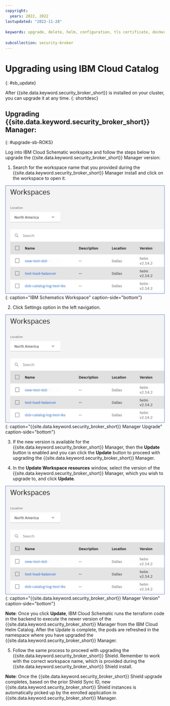 ```yaml
---
copyright:
  years: 2022, 2022
lastupdated: "2022-11-28"

keywords: upgrade, delete, helm, configuration, tls certificate, docker config secret, environment variable, regions, cluster, container, app security, memory encryption, data in use

subcollection: security-broker
---
```


# Upgrading using IBM Cloud Catalog
{: #sb_update}

After {{site.data.keyword.security_broker_short}} is installed on your cluster, you
can upgrade it at any time.
{: shortdesc}

## Upgrading {{site.data.keyword.security_broker_short}} Manager:
{: #upgrade-sb-ROKS}

Log into IBM Cloud Schematic workspace and follow the steps below to upgrade the {{site.data.keyword.security_broker_short}} Manager version:

1.  Search for the workspace name that you provided during the {{site.data.keyword.security_broker_short}} Manager install and click on the workspace to open it.

![IBM Schematics Workspace](../images/schematics_workspace.svg){: caption="IBM Schematics Workspace" caption-side="bottom"}

2.  Click Settings option in the left navigation.

![{{site.data.keyword.security_broker_short}} Manager Upgrade](../images/schematics_workspace.svg){: caption="{{site.data.keyword.security_broker_short}} Manager Upgrade" caption-side="bottom"}

3. If the new version is available for the {{site.data.keyword.security_broker_short}} Manager, then the **Update** button is enabled and you can click the **Update** button to proceed with upgrading the {{site.data.keyword.security_broker_short}} Manager.

4. In the **Update Workspace resources** window, select the version of the {{site.data.keyword.security_broker_short}} Manager, which you wish to upgrade to, and click **Update**.

![{{site.data.keyword.security_broker_short}} Manager Version](../images/schematics_workspace.svg){: caption="{{site.data.keyword.security_broker_short}} Manager Version" caption-side="bottom"}

**Note**: Once you click **Update**, IBM Cloud Schematic runs the terraform code in the backend to execute the newer version of the {{site.data.keyword.security_broker_short}} Manager from the IBM Cloud Helm Catalog. After the Update is complete, the pods are refreshed in the namespace where you have upgraded the {{site.data.keyword.security_broker_short}} Manager.

5. Follow the same process to proceed with upgrading the {{site.data.keyword.security_broker_short}} Shield. Remember to work with the correct workspace name, which is provided during the {{site.data.keyword.security_broker_short}} Shield install.

**Note**: Once the {{site.data.keyword.security_broker_short}} Shield upgrade completes, based on the prior Shield Sync ID, new {{site.data.keyword.security_broker_short}} Shield instances is automatically picked up by the enrolled application in {{site.data.keyword.security_broker_short}} Manager.

